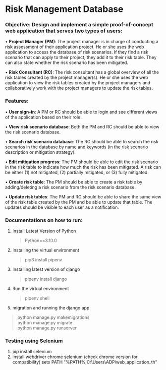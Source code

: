 # Risk Management Database
### Objective: Design and implement a simple proof-of-concept web application that serves two types of users:<br>
•	**Project Manager (PM)**: The project manager is in charge of conducting a risk assessment of their application project. He or she uses the web application to access the database of risk scenarios. If they find a risk scenario that can apply to their project, they add it to their risk table. They can also state whether the risk scenario has been mitigated.<br>

•	**Risk Consultant (RC)**: The risk consultant has a global overview of all the risk tables created by the project manager(s). He or she uses the web application to view the risk tables created by the project managers and collaboratively work with the project managers to update the risk tables.<br>


### Features:<br>
•	**User sign-in**: A PM or RC should be able to login and see different views of the application based on their role.<br>

•	**View risk scenario database**: Both the PM and RC should be able to view the risk scenario database.<br>

•	**Search risk scenario database**: The RC should be able to search the risk scenarios in the database by name and keywords (in the risk scenario description or mitigation strategy).<br>

•	**Edit mitigation progress**: The PM should be able to edit the risk scenario in the risk table to indicate how much the risk has been mitigated. A risk can be either (1) not mitigated, (2) partially mitigated, or (3) fully mitigated.<br>

•	**Create risk table**: The PM should be able to create a risk table by adding/deleting a risk scenario from the risk scenario database.<br>

•	**Update risk tables**: The PM and RC should be able to share the same view of the risk table created by the PM and be able to update that table. The updates should be visible to each user as a notification.<br>

### Documentations on how to run:<br>

1. Install Latest Version of Python  
   > Python==3.10.0

2. Installing the virtual environment
   > pip3 install pipenv

3. Installing latest version of django
   > pipenv install django

4. Run the virtual environment
   > pipenv shell

5. migration and running the django app
  > python manage.py makemigrations <br>
  > python manage.py migrate <br>
  > python manage.py runserver <br>

### Testing using Selenium
1. pip install selenium
2. install webdriver chrome selenium (check chrome version for compatibility)
    setx PATH "%PATH%;C:\Users\ADP\web_application_th\"
